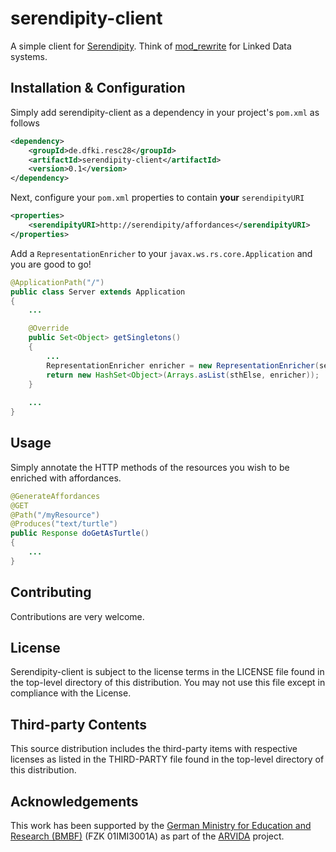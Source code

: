 # serendipity-client
A simple client for [Serendipity](https://github.com/rmrschub/serendipity). 
Think of [mod_rewrite](http://httpd.apache.org/docs/current/mod/mod_rewrite.html) for Linked Data systems.


## Installation & Configuration
Simply add serendipity-client as a dependency in your project's `pom.xml` as follows

```xml
<dependency>
	<groupId>de.dfki.resc28</groupId>
	<artifactId>serendipity-client</artifactId>
	<version>0.1</version>
</dependency>
```

Next, configure your `pom.xml` properties to contain **your** `serendipityURI` 
```xml
<properties>
    <serendipityURI>http://serendipity/affordances</serendipityURI>
</properties>
```

Add a `RepresentationEnricher` to your `javax.ws.rs.core.Application` and you are good to go! 
```java
@ApplicationPath("/")
public class Server extends Application
{
	...

	@Override
	public Set<Object> getSingletons() 
	{
		...
		RepresentationEnricher enricher = new RepresentationEnricher(serendipityURI);
		return new HashSet<Object>(Arrays.asList(sthElse, enricher));
	}
	
	...
}
```

## Usage
Simply annotate the HTTP methods of the resources you wish to be enriched with affordances.
```java
@GenerateAffordances
@GET
@Path("/myResource")
@Produces("text/turtle")
public Response doGetAsTurtle() 
{
	...
}
```

## Contributing
Contributions are very welcome.


## License
Serendipity-client is subject to the license terms in the LICENSE file found in the top-level directory of this distribution.
You may not use this file except in compliance with the License.


## Third-party Contents
This source distribution includes the third-party items with respective licenses as listed in the THIRD-PARTY file found in the top-level directory of this distribution.


## Acknowledgements
This work has been supported by the [German Ministry for Education and Research (BMBF)](http://www.bmbf.de/en/index.html) (FZK 01IMI3001A) as part of the [ARVIDA](http://www.arvida.de/) project.